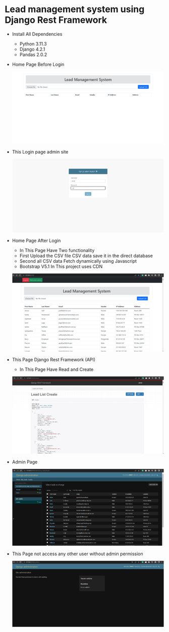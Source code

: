 #  Lead management system using Django Rest Framework 

* Install All Dependencies
    * Python 3.11.3
    * Django 4.2.1
    * Pandas 2.0.2
 

* Home Page Before Login

  
  ![Image Alt Text](image1.png)



* This Login page admin site

  
  ![Image Alt Text](image2.png)

* Home Page After Login
    * In This Page Have Two functionality
    * First Upload the CSV file  CSV data save it in the direct database
    *  Second all CSV data Fetch dynamically using Javascript
    *  Bootstrap V5.1 In This project uses CDN
  



  
  ![Image Alt Text](image3.png)


  
* This Page Django Rest Framework (API)
  * In This Page Have Read and Create
    
  ![Image Alt Text](image4.png)

  
* Admin Page
    
  ![Image Alt Text](image5.png)

  
* This Page not access any other user without admin permission
    
  ![Image Alt Text](image6.png)
  

    
